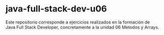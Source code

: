 # java-full-stack-dev-u06
Este repositorio corresponde a ejercicios realizados en la formación de Java Full Stack Developer, concretamente a la unidad 06 Metodos y Arrays.
